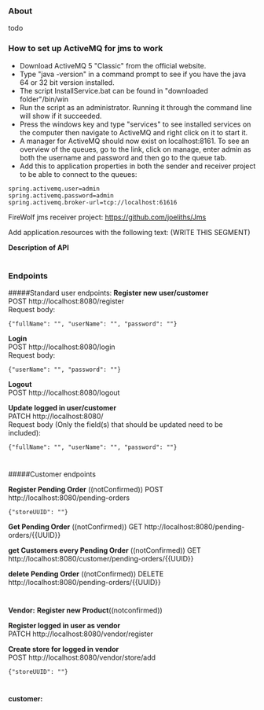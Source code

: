 ### About
todo




### How to set up ActiveMQ for jms to work

- Download ActiveMQ 5 "Classic" from the official website.
- Type "java -version" in a command prompt to see if you have the java 64 or 32 bit version installed.
- The script InstallService.bat can be found in "downloaded folder"/bin/win
- Run the script as an administrator. Running it through the command line will show if it succeeded.
- Press the windows key and type "services" to see installed services on the computer then navigate to ActiveMQ and right click on it to start it.
- A manager for ActiveMQ should now exist on localhost:8161. To see an overview of the queues, go to the link, click on manage, enter admin as both the username and password and then go to the queue tab.
- Add this to application properties in both the sender and receiver project to be able to connect to the queues:
```
spring.activemq.user=admin
spring.activemq.password=admin
spring.activemq.broker-url=tcp://localhost:61616
```
FireWolf jms receiver project:
https://github.com/joeliths/Jms

Add application.resources with the following text:
(WRITE THIS SEGMENT)


**Description of API**




#
### Endpoints

#####Standard user endpoints:
<b>Register new user/customer</b>   
POST http://localhost:8080/register   
Request body:   
```
{"fullName": "", "userName": "", "password": ""}
```
<b>Login</b>   
POST http://localhost:8080/login   
Request body:   
```
{"userName": "", "password": ""}
```
<b>Logout</b>   
POST http://localhost:8080/logout 

<b>Update logged in user/customer</b>   
PATCH http://localhost:8080/  
Request body (Only the field(s) that should be updated need to be included):   
```
{"fullName": "", "userName": "", "password": ""}
```


#
#####Customer endpoints

<b>Register Pending Order</b> ((notConfirmed))
POST  http://localhost:8080/pending-orders
```
{"storeUUID": ""}
```

<b>Get Pending Order</b> ((notConfirmed))
GET  http://localhost:8080/pending-orders/{{UUID}}

<b>get Customers every Pending Order</b> ((notConfirmed))
GET  http://localhost:8080/customer/pending-orders/{{UUID}}


<b>delete Pending Order</b> ((notConfirmed))
DELETE  http://localhost:8080/pending-orders/{{UUID}}

#
**Vendor:**
<b>Register new Product</b>((notconfirmed))

<b>Register logged in user as vendor</b>   
PATCH http://localhost:8080/vendor/register  

<b>Create store for logged in vendor</b>   
POST http://localhost:8080/vendor/store/add 
```
{"storeUUID": ""}
```

#
**customer:**

 
